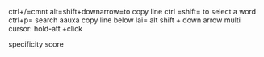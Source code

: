 ctrl+/=cmnt
alt=shift+downarrow=to copy line
ctrl =shift= to select a word
ctrl+p= search aauxa
copy line below  lai= alt shift + down arrow
multi cursor: hold-att +click

specificity score